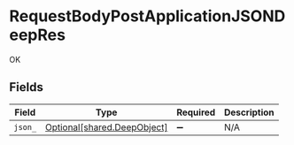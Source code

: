 # RequestBodyPostApplicationJSONDeepRes

OK


## Fields

| Field                                                            | Type                                                             | Required                                                         | Description                                                      |
| ---------------------------------------------------------------- | ---------------------------------------------------------------- | ---------------------------------------------------------------- | ---------------------------------------------------------------- |
| `json_`                                                          | [Optional[shared.DeepObject]](../../models/shared/deepobject.md) | :heavy_minus_sign:                                               | N/A                                                              |